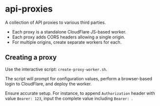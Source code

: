 # api-proxies

A collection of API proxies to various third parties.

* Each proxy is a standalone CloudFlare JS-based worker.
* Each proxy adds CORS headers allowing a single origin.
* For multiple origins, create separate workers for each.

## Creating a proxy

Use the interactive script: `create-proxy-worker.sh`.

The script will prompt for configuration values, perform
a browser-based login to CloudFlare, and deploy the worker.

Ensure accurate setup. For instance, to append `Authorization` header
with value `Bearer: 123`, input the complete value including `Bearer: `.
